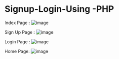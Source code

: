 # Signup-Login-Using -PHP

Index Page :
![image](https://github.com/rohitsp341/Signup-Login-in-PHP/assets/127521022/6ac1b6ce-2db1-4e9a-a761-56c4e1adae0e)


Sign Up Page :
![image](https://github.com/rohitsp341/Signup-Login-in-PHP/assets/127521022/625aa466-5003-48e9-bf76-f43a52fa913e)

Login Page :
![image](https://github.com/rohitsp341/Signup-Login-in-PHP/assets/127521022/1021c5a6-a9f2-428a-b77a-69e81c36efaa)

Home Page:
![image](https://github.com/rohitsp341/Signup-Login-in-PHP/assets/127521022/600d5977-6730-4575-aab3-f7d589e8b104)


